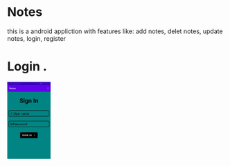 # Notes
this is a android appliction with features like: add notes, delet notes, update notes, login, register

# Login .
<img src="imges/login.jpg"  width="100" >
